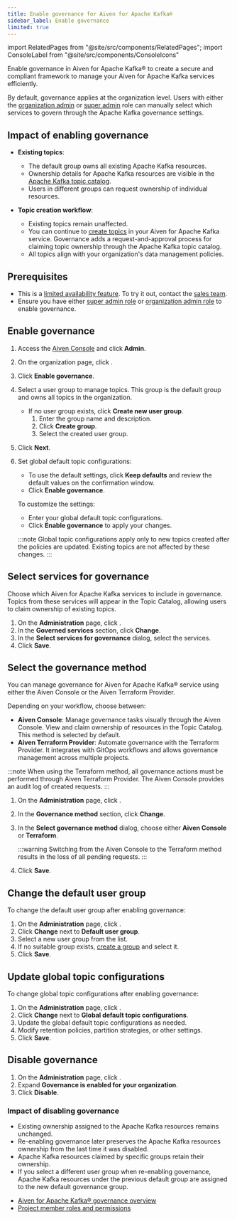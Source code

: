 ```yaml
---
title: Enable governance for Aiven for Apache Kafka®
sidebar_label: Enable governance
limited: true
---
```


import RelatedPages from "@site/src/components/RelatedPages";
import ConsoleLabel from "@site/src/components/ConsoleIcons"

Enable governance in Aiven for Apache Kafka® to create a secure and compliant framework to manage your Aiven for Apache Kafka services efficiently.

By default, governance applies at the organization level. Users with either
the [organization admin](/docs/platform/concepts/permissions#organization-roles) or
[super admin](/docs/platform/howto/manage-permissions#make-users-super-admin) role
can manually select which services to govern through the Apache Kafka governance settings.



## Impact of enabling governance

- **Existing topics**:
  - The default group owns all existing Apache Kafka resources.
  - Ownership details for Apache Kafka resources are visible in the
    [Apache Kafka topic catalog](/docs/products/kafka/concepts/topic-catalog-overview).
  - Users in different groups can request ownership of individual resources.

- **Topic creation workflow**:
  - Existing topics remain unaffected.
  - You can continue to [create topics](/docs/products/kafka/howto/create-topic) in your
    Aiven for Apache Kafka service. Governance adds a request-and-approval process for
    claiming topic ownership through the Apache Kafka topic catalog.
  - All topics align with your organization's data management policies.

## Prerequisites

- This is a [limited availability feature](/docs/platform/concepts/service-and-feature-releases). To try
  it out, contact the [sales team](http://aiven.io/contact).
- Ensure you have either
  [super admin role](/docs/platform/howto/manage-permissions#make-users-super-admin)
  or [organization admin role](/docs/platform/concepts/permissions#organization-roles)
  to enable governance.


## Enable governance

1. Access the [Aiven Console](https://console.aiven.io/) and click **Admin**.
1. On the organization page, click <ConsoleLabel name="governance"/>.
1. Click **Enable governance**.
1. Select a user group to manage topics. This group is the default group and
   owns all topics in the organization.
   - If no user group exists, click **Create new user group**.
     1. Enter the group name and description.
     1. Click **Create group**.
     1. Select the created user group.
1. Click **Next**.
1. Set global default topic configurations:
   - To use the default settings, click **Keep defaults** and review the default
     values on the confirmation window.
   - Click **Enable governance**.

   To customize the settings:

   - Enter your global default topic configurations.
   - Click **Enable governance** to apply your changes.

    :::note
    Global topic configurations apply only to new topics created after the policies are
    updated. Existing topics are not affected by these changes.
    :::

## Select services for governance

Choose which Aiven for Apache Kafka services to include in governance. Topics from
these services will appear in the Topic Catalog, allowing users to claim ownership of
existing topics.

1. On the **Administration** page, click <ConsoleLabel name="governance"/>.
1. In the **Governed services** section, click **Change**.
1. In the **Select services for governance** dialog, select the services.
1. Click **Save**.

## Select the governance method

You can manage governance for Aiven for Apache Kafka® service using either the
Aiven Console or the Aiven Terraform Provider.

Depending on your workflow, choose between:

- **Aiven Console**: Manage governance tasks visually through the Aiven Console. View
  and claim ownership of resources in the Topic Catalog. This method is selected by
  default.
- **Aiven Terraform Provider**: Automate governance with the Terraform Provider. It
  integrates with GitOps workflows and allows governance management across multiple
  projects.

:::note
When using the Terraform method, all governance actions must be performed through
Aiven Terraform Provider. The Aiven Console provides an audit log of created requests.
:::

1. On the **Administration** page, click <ConsoleLabel name="governance"/>.
1. In the **Governance method** section, click **Change**.
1. In the **Select governance method** dialog, choose either **Aiven Console** or
   **Terraform**.

   :::warning
   Switching from the Aiven Console to the Terraform method results in the loss
   of all pending requests.
   :::

1. Click **Save**.

## Change the default user group

To change the default user group after enabling governance:

1. On the **Administration** page, click <ConsoleLabel name="governance"/>.
1. Click **Change** next to **Default user group**.
1. Select a new user group from the list.
1. If no suitable group exists, [create a group](/docs/platform/howto/manage-groups#create-a-group)
   and select it.
1. Click **Save**.

## Update global topic configurations

To change global topic configurations after enabling governance:

1. On the **Administration** page, click <ConsoleLabel name="governance"/>.
1. Click **Change** next to **Global default topic configurations**.
1. Update the global default topic configurations as needed.
1. Modify retention policies, partition strategies, or other settings.
1. Click **Save**.

## Disable governance

1. On the **Administration** page, click <ConsoleLabel name="governance"/>.
1. Expand **Governance is enabled for your organization**.
1. Click **Disable**.

### Impact of disabling governance

- Existing ownership assigned to the Apache Kafka resources remains unchanged.
- Re-enabling governance later preserves the Apache Kafka resources ownership from
  the last time it was disabled.
- Apache Kafka resources claimed by specific groups retain their ownership.
- If you select a different user group when re-enabling governance,
  Apache Kafka resources under the previous default group are assigned to the
  new default governance group.

<RelatedPages/>

- [Aiven for Apache Kafka® governance overview](/docs/products/kafka/concepts/governance-overview)
- [Project member roles and permissions](/docs/platform/concepts/permissions)
